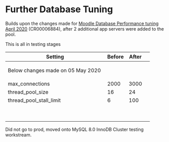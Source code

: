 # Further Database Tuning

Builds upon the changes made for [Moodle Database Performance tuning April 2020](Moodle_Database_Performance_tuning_April_2020) (CR00006884), after 2 additional app servers were added to the pool.

This is all in testing stages

<table>
<thead>
<tr class="header">
<th>Setting</th>
<th>Before</th>
<th>After</th>
<th><br />
</th>
</tr>
</thead>
<tbody>
<tr class="odd">
<td><div class="content-wrapper">
<p>Below changes made on 05 May 2020 </p>
</div></td>
<td><br />
</td>
<td><br />
</td>
<td><br />
</td>
</tr>
<tr class="even">
<td>max_connections</td>
<td>2000</td>
<td>3000</td>
<td><br />
</td>
</tr>
<tr class="odd">
<td>thread_pool_size</td>
<td>16</td>
<td>24</td>
<td><br />
</td>
</tr>
<tr class="even">
<td>thread_pool_stall_limit</td>
<td>6</td>
<td>100</td>
<td><br />
</td>
</tr>
<tr class="odd">
<td><br />
</td>
<td><br />
</td>
<td><br />
</td>
<td><br />
</td>
</tr>
<tr class="even">
<td><br />
</td>
<td><br />
</td>
<td><br />
</td>
<td><br />
</td>
</tr>
</tbody>
</table>

Did not go to prod, moved onto MySQL 8.0 InnoDB Cluster testing workstream.
